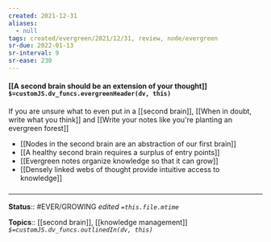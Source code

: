 ```yaml
---
created: 2021-12-31 
aliases:
  - null
tags: created/evergreen/2021/12/31, review, node/evergreen
sr-due: 2022-01-13
sr-interval: 9
sr-ease: 230
---
```


#### [[A second brain should be an extension of your thought]] `$=customJS.dv_funcs.evergreenHeader(dv, this)`

If you are unsure what to even put in a [[second brain]], 
[[When in doubt, write what you think]] and [[Write your notes like you're planting an evergreen forest]]

- [[Nodes in the second brain are an abstraction of our first brain]]
- [[A healthy second brain requires a surplus of entry points]]
- [[Evergreen notes organize knowledge so that it can grow]]
- [[Densely linked webs of thought provide intuitive access to knowledge]] 

### <hr class="footnote"/>

**Status**:: #EVER/GROWING
*edited `=this.file.mtime`*

**Topics**:: [[second brain]], [[knowledge management]] 
*`$=customJS.dv_funcs.outlinedIn(dv, this)`*
